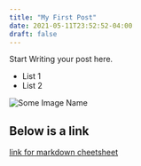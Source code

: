 ```yaml
---
title: "My First Post"
date: 2021-05-11T23:52:52-04:00
draft: false
---
```


Start Writing your post here. 

- List 1
- List 2


![Some Image Name](/images/Aparna.png)

## Below is a link 

[link for markdown cheetsheet](https://www.markdownguide.org/cheat-sheet/)
